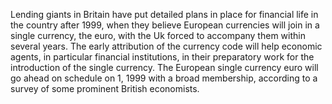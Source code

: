 Lending giants in Britain have put detailed plans in place for financial life in the country after 1999, when they believe European currencies will join in a single currency, the euro, with the Uk forced to accompany them within several years.
The early attribution of the currency code will help economic agents, in particular financial institutions, in their preparatory work for the introduction of the single currency.
The European single currency euro will go ahead on schedule on 1, 1999 with a broad membership, according to a survey of some prominent British economists.
